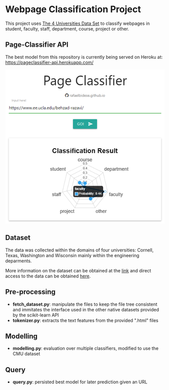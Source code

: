 # Webpage Classification Project

This project uses [The 4 Universities Data Set](http://www.cs.cmu.edu/afs/cs/project/theo-20/www/data/) to classify webpages in student, faculty, staff, department, course, project or other. 

## Page-Classifier API

The best model from this repository is currently being served on Heroku at: https://pageclassifier-api.herokuapp.com/

<p align="center">
  <img src="./img/page-classifier.png">
</p>

## Dataset

The data was collected within the domains of four universities: Cornell, Texas, Washington and Wisconsin mainly within the engineering deparments.

More information on the dataset can be obtained at the [link](http://www.cs.cmu.edu/afs/cs/project/theo-20/www/data/) and direct access to the data can be obtained [here](http://www.cs.cmu.edu/afs/cs.cmu.edu/project/theo-20/www/data/webkb-data.gtar.gz).

## Pre-processing

* **fetch_dataset.py**: manipulate the files to keep the file tree consistent and immitates the interface used in the other native datasets provided by the scikit-learn API
* **tokenizer.py**: extracts the text features from the provided ".html" files


## Modelling

* **modelling.py**: evaluation over multiple classifiers, modified to use the CMU dataset


## Query

* **query.py**: persisted best model for later prediction given an URL



